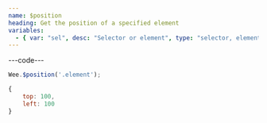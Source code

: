 ```yaml
---
name: $position
heading: Get the position of a specified element
variables:
  - { var: "sel", desc: "Selector or element", type: "selector, element", req: true }
---
```


---code---

```javascript
Wee.$position('.element');
```

```javascript
{
    top: 100,
    left: 100
}
```